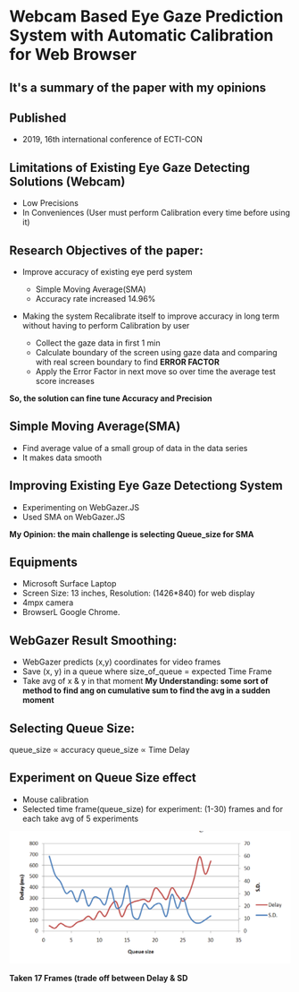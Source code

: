 # Webcam Based Eye Gaze Prediction System with Automatic Calibration for Web Browser 

## It's a summary of the paper with my opinions

## Published
- 2019, 16th international conference of ECTI-CON

## Limitations of Existing Eye Gaze Detecting Solutions (Webcam)
- Low Precisions
- In Conveniences (User must perform Calibration every time before using it)

## Research Objectives of the paper:
- Improve accuracy of existing eye perd system
    - Simple Moving Average(SMA)
    - Accuracy rate increased 14.96% 

- Making the system Recalibrate itself to improve accuracy in long term without having to perform Calibration by user
    - Collect the gaze data in first 1 min 
    - Calculate boundary of the screen using gaze data and comparing with real screen boundary to find **ERROR FACTOR**
    - Apply the Error Factor in next move so over time the average test score increases

**So, the solution can fine tune Accuracy and Precision**

## Simple Moving Average(SMA)
- Find average value of a small group of data in the data series
- It makes data smooth 

## Improving Existing Eye Gaze Detectiong System
- Experimenting on WebGazer.JS
- Used SMA on WebGazer.JS 

**My Opinion: the main challenge is selecting Queue_size for SMA**

## Equipments
- Microsoft Surface Laptop
- Screen Size: 13 inches, Resolution: (1426*840) for web display
- 4mpx camera
- BrowserL Google Chrome.

## WebGazer Result Smoothing:
- WebGazer predicts (x,y) coordinates for video frames 
- Save (x, y) in a queue where size_of_queue = expected Time Frame
- Take avg of x & y in that moment 
**My Understanding: some sort of method to find ang on cumulative sum to find the avg in a sudden moment**

## Selecting Queue Size:
queue_size ∝ accuracy
queue_size ∝ Time Delay

## Experiment on Queue Size effect
- Mouse calibration
- Selected time frame(queue_size) for experiment: (1-30)  frames and for each take avg of 5 experiments

![queue size](pictures/queue_size.PNG)

**Taken 17 Frames (trade off between Delay & SD**